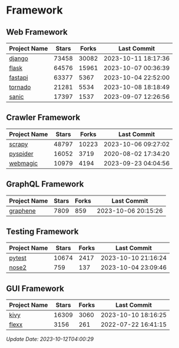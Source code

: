 # Framework

## Web Framework
| Project Name | Stars | Forks | Last Commit |
| ------------ | ----- | ----- | ----------- |
| [django](https://github.com/django/django) | 73458 | 30082 | 2023-10-11 18:17:36 |
| [flask](https://github.com/pallets/flask) | 64576 | 15961 | 2023-10-07 00:36:39 |
| [fastapi](https://github.com/tiangolo/fastapi) | 63377 | 5367 | 2023-10-04 22:52:00 |
| [tornado](https://github.com/tornadoweb/tornado) | 21281 | 5534 | 2023-10-08 18:18:49 |
| [sanic](https://github.com/sanic-org/sanic) | 17397 | 1537 | 2023-09-07 12:26:56 |

## Crawler Framework
| Project Name | Stars | Forks | Last Commit |
| ------------ | ----- | ----- | ----------- |
| [scrapy](https://github.com/scrapy/scrapy) | 48797 | 10223 | 2023-10-06 09:27:02 |
| [pyspider](https://github.com/binux/pyspider) | 16052 | 3719 | 2020-08-02 17:34:20 |
| [webmagic](https://github.com/code4craft/webmagic) | 10979 | 4194 | 2023-09-23 04:04:56 |

## GraphQL Framework
| Project Name | Stars | Forks | Last Commit |
| ------------ | ----- | ----- | ----------- |
| [graphene](https://github.com/graphql-python/graphene) | 7809 | 859 | 2023-10-06 20:15:26 |

## Testing Framework
| Project Name | Stars | Forks | Last Commit |
| ------------ | ----- | ----- | ----------- |
| [pytest](https://github.com/pytest-dev/pytest) | 10674 | 2417 | 2023-10-10 21:16:24 |
| [nose2](https://github.com/nose-devs/nose2) | 759 | 137 | 2023-10-04 23:09:46 |

## GUI Framework
| Project Name | Stars | Forks | Last Commit |
| ------------ | ----- | ----- | ----------- |
| [kivy](https://github.com/kivy/kivy) | 16309 | 3060 | 2023-10-10 18:16:25 |
| [flexx](https://github.com/flexxui/flexx) | 3156 | 261 | 2022-07-22 16:41:15 |

*Update Date: 2023-10-12T04:00:29*